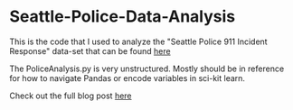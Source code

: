 # Seattle-Police-Data-Analysis

This is the code that I used to analyze the "Seattle Police 911 Incident Response" data-set that can be found <a href="https://data.seattle.gov/Public-Safety/Seattle-Police-Department-911-Incident-Response/3k2p-39jp">here</a>

The PoliceAnalysis.py is very unstructured. Mostly should be in reference for how to navigate Pandas or encode variables in sci-kit learn.

Check out the full blog post <a href="https://racketracer.wordpress.com/2015/03/02/predicting-and-plotting-crime-in-seattle/">here</a>
